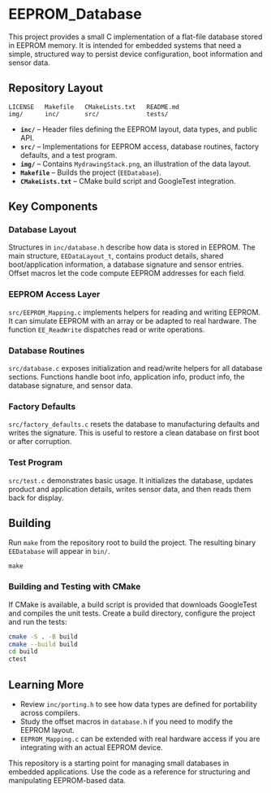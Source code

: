# EEPROM_Database

This project provides a small C implementation of a flat-file database stored in EEPROM memory. It is intended for embedded systems that need a simple, structured way to persist device configuration, boot information and sensor data.

## Repository Layout

```
LICENSE   Makefile   CMakeLists.txt   README.md
img/      inc/       src/             tests/
```

- **`inc/`** – Header files defining the EEPROM layout, data types, and public API.
- **`src/`** – Implementations for EEPROM access, database routines, factory defaults, and a test program.
- **`img/`** – Contains `MydrawingStack.png`, an illustration of the data layout.
- **`Makefile`** – Builds the project (`EEDatabase`).
- **`CMakeLists.txt`** – CMake build script and GoogleTest integration.

## Key Components

### Database Layout
Structures in `inc/database.h` describe how data is stored in EEPROM. The main structure, `EEDataLayout_t`, contains product details, shared boot/application information, a database signature and sensor entries. Offset macros let the code compute EEPROM addresses for each field.

### EEPROM Access Layer
`src/EEPROM_Mapping.c` implements helpers for reading and writing EEPROM. It can simulate EEPROM with an array or be adapted to real hardware. The function `EE_ReadWrite` dispatches read or write operations.

### Database Routines
`src/database.c` exposes initialization and read/write helpers for all database sections. Functions handle boot info, application info, product info, the database signature, and sensor data.

### Factory Defaults
`src/factory_defaults.c` resets the database to manufacturing defaults and writes the signature. This is useful to restore a clean database on first boot or after corruption.

### Test Program
`src/test.c` demonstrates basic usage. It initializes the database, updates product and application details, writes sensor data, and then reads them back for display.

## Building

Run `make` from the repository root to build the project. The resulting binary `EEDatabase` will appear in `bin/`.

```
make
```

### Building and Testing with CMake

If CMake is available, a build script is provided that downloads GoogleTest and compiles the unit tests.
Create a build directory, configure the project and run the tests:

```bash
cmake -S . -B build
cmake --build build
cd build
ctest
```

## Learning More

- Review `inc/porting.h` to see how data types are defined for portability across compilers.
- Study the offset macros in `database.h` if you need to modify the EEPROM layout.
- `EEPROM_Mapping.c` can be extended with real hardware access if you are integrating with an actual EEPROM device.

This repository is a starting point for managing small databases in embedded applications. Use the code as a reference for structuring and manipulating EEPROM-based data.

